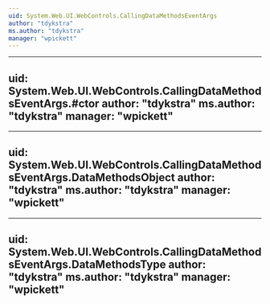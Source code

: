 ```yaml
---
uid: System.Web.UI.WebControls.CallingDataMethodsEventArgs
author: "tdykstra"
ms.author: "tdykstra"
manager: "wpickett"
---
```


---
uid: System.Web.UI.WebControls.CallingDataMethodsEventArgs.#ctor
author: "tdykstra"
ms.author: "tdykstra"
manager: "wpickett"
---

---
uid: System.Web.UI.WebControls.CallingDataMethodsEventArgs.DataMethodsObject
author: "tdykstra"
ms.author: "tdykstra"
manager: "wpickett"
---

---
uid: System.Web.UI.WebControls.CallingDataMethodsEventArgs.DataMethodsType
author: "tdykstra"
ms.author: "tdykstra"
manager: "wpickett"
---
